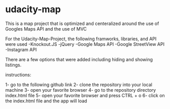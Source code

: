 # udacity-map
This is a map project that is optimized and centeralized around the use of Googles Maps API and the use of MVC

For the Udacity-Map-Project, the following framworks, libraries, and API were used
-Knockout.JS
-jQuery
-Google Maps API
-Google StreetView API
-Instagram API

There are a few options that were added including hiding and showing listings.

instructions:

1- go to the following github link
2- clone the repository into your local machine
3- open your favorite browser
4- go to the repository directory index.html file
5- open your favorite browser and press CTRL + o
6- click on the index.html file and the app will load
